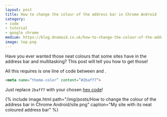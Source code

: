 ```yaml
---
layout: post
title: How to change the colour of the address bar in Chrome Android
category:
- code
- tutorial
- google chrome
medium: https://blog.dnomaid.co.uk/how-to-change-the-colour-of-the-address-bar-multitasking-in-chrome-android-386217a150e0
image: top.png
---
```


Have you ever wanted those neat colours that some sites have in the address bar and multitasking? This post will tell you how to get those!

All this requires is one line of code between <head> and </head>.

```html
<meta name=”theme-color” content=”#2baff7”>
```

Just replace `2baff7` with your chosen [hex code](http://www.color-hex.com/)!

{% include image.html path="/img/posts/How to change the colour of the address bar in Chrome Android/site.png" caption="My site with its neat coloured address bar" %}

